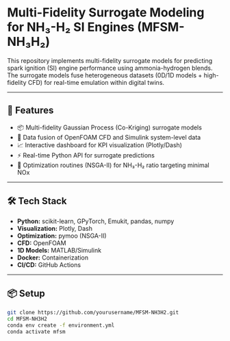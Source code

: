 # Multi-Fidelity Surrogate Modeling for NH₃-H₂ SI Engines (MFSM-NH₃H₂)

This repository implements multi-fidelity surrogate models for predicting spark ignition (SI) engine performance using ammonia-hydrogen blends. The surrogate models fuse heterogeneous datasets (0D/1D models + high-fidelity CFD) for real-time emulation within digital twins.

---

## 🚀 Features
- 📦 Multi-fidelity Gaussian Process (Co-Kriging) surrogate models
- 🔄 Data fusion of OpenFOAM CFD and Simulink system-level data
- 📈 Interactive dashboard for KPI visualization (Plotly/Dash)
- ⚡ Real-time Python API for surrogate predictions
- 🌱 Optimization routines (NSGA-II) for NH₃-H₂ ratio targeting minimal NOx

---

## 🛠️ Tech Stack
- **Python:** scikit-learn, GPyTorch, Emukit, pandas, numpy
- **Visualization:** Plotly, Dash
- **Optimization:** pymoo (NSGA-II)
- **CFD:** OpenFOAM
- **1D Models:** MATLAB/Simulink
- **Docker:** Containerization
- **CI/CD:** GitHub Actions

---

## 📦 Setup
```bash
git clone https://github.com/yourusername/MFSM-NH3H2.git
cd MFSM-NH3H2
conda env create -f environment.yml
conda activate mfsm
